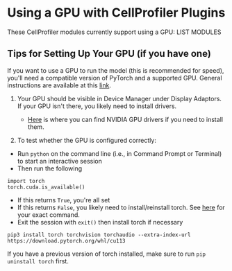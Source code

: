 # Using a GPU with CellProfiler Plugins

These CellProfiler modules currently support using a GPU: LIST MODULES

## Tips for Setting Up Your GPU (if you have one)

If you want to use a GPU to run the model (this is recommended for speed), you'll need a compatible version of PyTorch and a supported GPU. General instructions are available at this [link](https://pytorch.org/get-started/locally/).

1. Your GPU should be visible in Device Manager under Display Adaptors. If your GPU isn't there, you likely need to install drivers.
    * [Here](https://www.nvidia.com/Download/Find.aspx) is where you can find NVIDIA GPU drivers if you need to install them.


2. To test whether the GPU is configured correctly:
  * Run `python` on the command line (i.e., in Command Prompt or Terminal) to start an interactive session
  * Then run the following
  ```
  import torch
  torch.cuda.is_available()
  ```
  * If this returns `True`, you're all set
  * If this returns `False`, you likely need to install/reinstall torch. See [here](https://pytorch.org/get-started/locally/) for your exact command.
  * Exit the session with `exit()` then install torch if necessary
  ```
  pip3 install torch torchvision torchaudio --extra-index-url https://download.pytorch.org/whl/cu113
  ```
  If you have a previous version of torch installed, make sure to run `pip uninstall torch` first.
